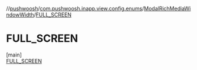 //[pushwoosh](../../../../index.md)/[com.pushwoosh.inapp.view.config.enums](../../index.md)/[ModalRichMediaWindowWidth](../index.md)/[FULL_SCREEN](index.md)

# FULL_SCREEN

[main]\
[FULL_SCREEN](index.md)
